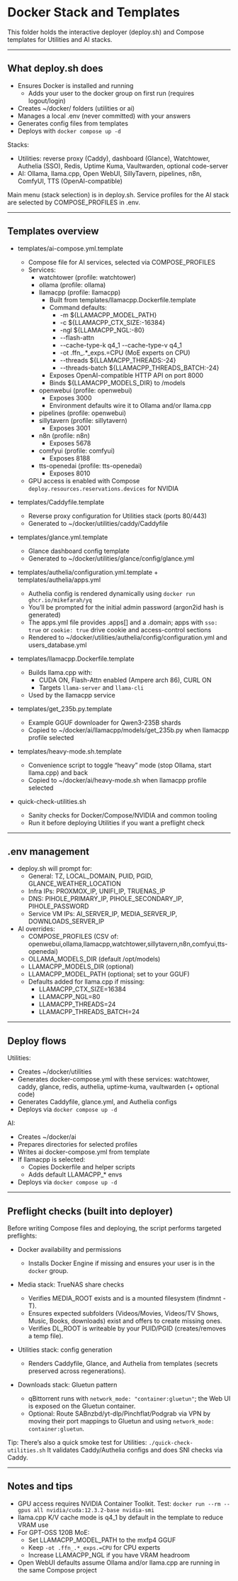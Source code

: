 # Docker Stack and Templates

This folder holds the interactive deployer (deploy.sh) and Compose templates for Utilities and AI stacks.

---

## What deploy.sh does

- Ensures Docker is installed and running
  - Adds your user to the docker group on first run (requires logout/login)
- Creates ~/docker/<stack> folders (utilities or ai)
- Manages a local .env (never committed) with your answers
- Generates config files from templates
- Deploys with `docker compose up -d`

Stacks:
- Utilities: reverse proxy (Caddy), dashboard (Glance), Watchtower, Authelia (SSO), Redis, Uptime Kuma, Vaultwarden, optional code-server
- AI: Ollama, llama.cpp, Open WebUI, SillyTavern, pipelines, n8n, ComfyUI, TTS (OpenAI-compatible)

Main menu (stack selection) is in deploy.sh. Service profiles for the AI stack are selected by COMPOSE_PROFILES in .env.

---

## Templates overview

- templates/ai-compose.yml.template
  - Compose file for AI services, selected via COMPOSE_PROFILES
  - Services:
    - watchtower (profile: watchtower)
    - ollama (profile: ollama)
    - llamacpp (profile: llamacpp)
      - Built from templates/llamacpp.Dockerfile.template
      - Command defaults:
        - -m ${LLAMACPP_MODEL_PATH}
        - -c ${LLAMACPP_CTX_SIZE:-16384}
        - -ngl ${LLAMACPP_NGL:-80}
        - --flash-attn
        - --cache-type-k q4_1 --cache-type-v q4_1
        - -ot .ffn_.*_exps.=CPU (MoE experts on CPU)
        - --threads ${LLAMACPP_THREADS:-24}
        - --threads-batch ${LLAMACPP_THREADS_BATCH:-24}
      - Exposes OpenAI-compatible HTTP API on port 8000
      - Binds ${LLAMACPP_MODELS_DIR} to /models
    - openwebui (profile: openwebui)
      - Exposes 3000
      - Environment defaults wire it to Ollama and/or llama.cpp
    - pipelines (profile: openwebui)
    - sillytavern (profile: sillytavern)
      - Exposes 3001
    - n8n (profile: n8n)
      - Exposes 5678
    - comfyui (profile: comfyui)
      - Exposes 8188
    - tts-openedai (profile: tts-openedai)
      - Exposes 8010
  - GPU access is enabled with Compose `deploy.resources.reservations.devices` for NVIDIA

- templates/Caddyfile.template
  - Reverse proxy configuration for Utilities stack (ports 80/443)
  - Generated to ~/docker/utilities/caddy/Caddyfile

- templates/glance.yml.template
  - Glance dashboard config template
  - Generated to ~/docker/utilities/glance/config/glance.yml

- templates/authelia/configuration.yml.template + templates/authelia/apps.yml
  - Authelia config is rendered dynamically using `docker run ghcr.io/mikefarah/yq`
  - You’ll be prompted for the initial admin password (argon2id hash is generated)
  - The apps.yml file provides .apps[] and a .domain; apps with `sso: true` or `cookie: true` drive cookie and access-control sections
  - Rendered to ~/docker/utilities/authelia/config/configuration.yml and users_database.yml

- templates/llamacpp.Dockerfile.template
  - Builds llama.cpp with:
    - CUDA ON, Flash-Attn enabled (Ampere arch 86), CURL ON
    - Targets `llama-server` and `llama-cli`
  - Used by the llamacpp service

- templates/get_235b.py.template
  - Example GGUF downloader for Qwen3-235B shards
  - Copied to ~/docker/ai/llamacpp/models/get_235b.py when llamacpp profile selected

- templates/heavy-mode.sh.template
  - Convenience script to toggle “heavy” mode (stop Ollama, start llama.cpp) and back
  - Copied to ~/docker/ai/heavy-mode.sh when llamacpp profile selected

- quick-check-utilities.sh
  - Sanity checks for Docker/Compose/NVIDIA and common tooling
  - Run it before deploying Utilities if you want a preflight check

---

## .env management

- deploy.sh will prompt for:
  - General: TZ, LOCAL_DOMAIN, PUID, PGID, GLANCE_WEATHER_LOCATION
  - Infra IPs: PROXMOX_IP, UNIFI_IP, TRUENAS_IP
  - DNS: PIHOLE_PRIMARY_IP, PIHOLE_SECONDARY_IP, PIHOLE_PASSWORD
  - Service VM IPs: AI_SERVER_IP, MEDIA_SERVER_IP, DOWNLOADS_SERVER_IP
- AI overrides:
  - COMPOSE_PROFILES (CSV of: openwebui,ollama,llamacpp,watchtower,sillytavern,n8n,comfyui,tts-openedai)
  - OLLAMA_MODELS_DIR (default /opt/models)
  - LLAMACPP_MODELS_DIR (optional)
  - LLAMACPP_MODEL_PATH (optional; set to your GGUF)
  - Defaults added for llama.cpp if missing:
    - LLAMACPP_CTX_SIZE=16384
    - LLAMACPP_NGL=80
    - LLAMACPP_THREADS=24
    - LLAMACPP_THREADS_BATCH=24

---

## Deploy flows

Utilities:
- Creates ~/docker/utilities
- Generates docker-compose.yml with these services: watchtower, caddy, glance, redis, authelia, uptime-kuma, vaultwarden (+ optional code)
- Generates Caddyfile, glance.yml, and Authelia configs
- Deploys via `docker compose up -d`

AI:
- Creates ~/docker/ai
- Prepares directories for selected profiles
- Writes ai docker-compose.yml from template
- If llamacpp is selected:
  - Copies Dockerfile and helper scripts
  - Adds default LLAMACPP_* envs
- Deploys via `docker compose up -d`

---

## Preflight checks (built into deployer)

Before writing Compose files and deploying, the script performs targeted preflights:

- Docker availability and permissions
  - Installs Docker Engine if missing and ensures your user is in the `docker` group.

- Media stack: TrueNAS share checks
  - Verifies MEDIA_ROOT exists and is a mounted filesystem (findmnt -T).
  - Ensures expected subfolders (Videos/Movies, Videos/TV Shows, Music, Books, downloads) exist and offers to create missing ones.
  - Verifies DL_ROOT is writeable by your PUID/PGID (creates/removes a temp file).

- Utilities stack: config generation
  - Renders Caddyfile, Glance, and Authelia from templates (secrets preserved across regenerations).

- Downloads stack: Gluetun pattern
  - qBittorrent runs with `network_mode: "container:gluetun"`; the Web UI is exposed on the Gluetun container.
  - Optional: Route SABnzbd/yt-dlp/Pinchflat/Podgrab via VPN by moving their port mappings to Gluetun and using `network_mode: container:gluetun`.

Tip: There’s also a quick smoke test for Utilities:
`./quick-check-utilities.sh`
It validates Caddy/Authelia configs and does SNI checks via Caddy.

---
## Notes and tips

- GPU access requires NVIDIA Container Toolkit. Test: `docker run --rm --gpus all nvidia/cuda:12.3.2-base nvidia-smi`
- llama.cpp K/V cache mode is q4_1 by default in the template to reduce VRAM use
- For GPT-OSS 120B MoE:
  - Set LLAMACPP_MODEL_PATH to the mxfp4 GGUF
  - Keep `-ot .ffn_.*_exps.=CPU` for CPU experts
  - Increase LLAMACPP_NGL if you have VRAM headroom
- Open WebUI defaults assume Ollama and/or llama.cpp are running in the same Compose project
